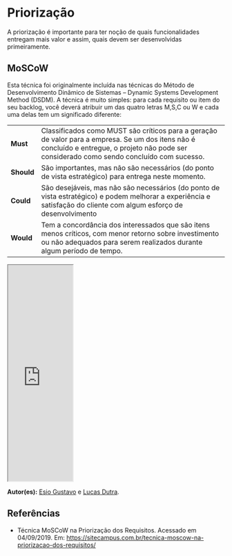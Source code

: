 # Priorização

A priorização é importante para ter noção de quais funcionalidades entregam mais valor e assim, quais devem ser desenvolvidas primeiramente.

## MoSCoW

Esta técnica foi originalmente incluída nas técnicas do Método de Desenvolvimento Dinâmico de Sistemas – Dynamic Systems Development Method (DSDM).
A técnica é muito simples: para cada requisito ou item do seu backlog, você deverá atribuir um das quatro letras M,S,C ou W e cada uma delas tem um significado diferente:

|        |                                                                                                                                                                                               |
|--------|-----------------------------------------------------------------------------------------------------------------------------------------------------------------------------------------------|
| **Must**   | Classificados como MUST são críticos para a geração de valor para a empresa. Se um dos itens não é concluído e entregue, o projeto não pode ser considerado como sendo concluído com sucesso. |
| **Should** | São importantes, mas não são necessários (do ponto de vista estratégico) para entrega neste momento.                                                                                          |
| **Could**  | São desejáveis, mas não são necessários (do ponto de vista estratégico) e podem melhorar a experiência e satisfação do cliente com algum esforço de desenvolvimento                           |
| **Would**  | Tem a concordância dos interessados que são itens menos críticos, com menor retorno sobre investimento ou não adequados para serem realizados durante algum período de tempo.                 |

<iframe src="https://docs.google.com/spreadsheets/d/e/2PACX-1vTRYjPM8UFErbIToZGTv-g06Q88MgsrDoHPTMMV1Xz-vZqTeUjHSS-dJjKlsDOSHakha0_QakMzbRRZ/pubhtml?widget=true&amp;headers=false" width="150px" height="500px"></iframe>

**Autor(es):** [Esio Gustavo](https://github.com/EsioFreitas) e [Lucas Dutra](https://github.com/lucasdutraf).

## Referências

- Técnica MoSCoW na Priorização dos Requisitos. Acessado em 04/09/2019. Em: <https://sitecampus.com.br/tecnica-moscow-na-priorizacao-dos-requisitos/>
